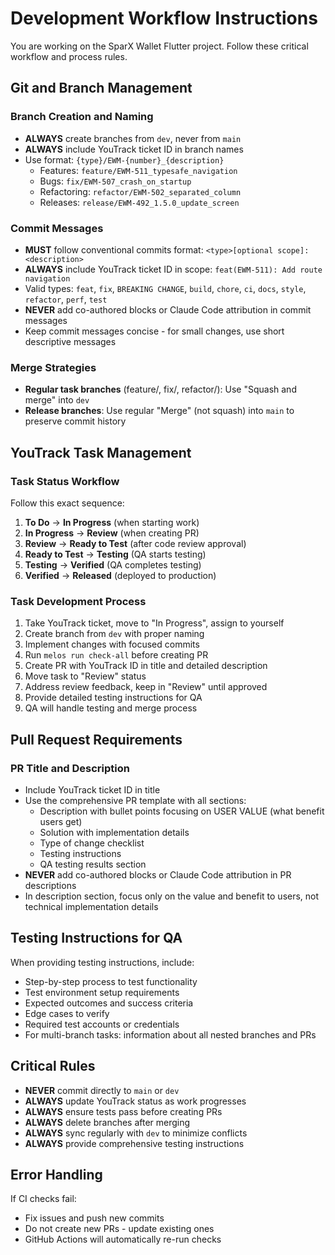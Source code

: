 # Development Workflow Instructions

You are working on the SparX Wallet Flutter project. Follow these critical workflow and process rules.

## Git and Branch Management

### Branch Creation and Naming

- **ALWAYS** create branches from `dev`, never from `main`
- **ALWAYS** include YouTrack ticket ID in branch names
- Use format: `{type}/EWM-{number}_{description}`
  - Features: `feature/EWM-511_typesafe_navigation`
  - Bugs: `fix/EWM-507_crash_on_startup`
  - Refactoring: `refactor/EWM-502_separated_column`
  - Releases: `release/EWM-492_1.5.0_update_screen`

### Commit Messages

- **MUST** follow conventional commits format: `<type>[optional scope]: <description>`
- **ALWAYS** include YouTrack ticket ID in scope: `feat(EWM-511): Add route navigation`
- Valid types: `feat`, `fix`, `BREAKING CHANGE`, `build`, `chore`, `ci`, `docs`, `style`, `refactor`, `perf`, `test`
- **NEVER** add co-authored blocks or Claude Code attribution in commit messages
- Keep commit messages concise - for small changes, use short descriptive messages

### Merge Strategies

- **Regular task branches** (feature/, fix/, refactor/): Use "Squash and merge" into `dev`
- **Release branches**: Use regular "Merge" (not squash) into `main` to preserve commit history

## YouTrack Task Management

### Task Status Workflow

Follow this exact sequence:

1. **To Do** → **In Progress** (when starting work)
2. **In Progress** → **Review** (when creating PR)
3. **Review** → **Ready to Test** (after code review approval)
4. **Ready to Test** → **Testing** (QA starts testing)
5. **Testing** → **Verified** (QA completes testing)
6. **Verified** → **Released** (deployed to production)

### Task Development Process

1. Take YouTrack ticket, move to "In Progress", assign to yourself
2. Create branch from `dev` with proper naming
3. Implement changes with focused commits
4. Run `melos run check-all` before creating PR
5. Create PR with YouTrack ID in title and detailed description
6. Move task to "Review" status
7. Address review feedback, keep in "Review" until approved
8. Provide detailed testing instructions for QA
9. QA will handle testing and merge process

## Pull Request Requirements

### PR Title and Description

- Include YouTrack ticket ID in title
- Use the comprehensive PR template with all sections:
  - Description with bullet points focusing on USER VALUE (what benefit users get)
  - Solution with implementation details
  - Type of change checklist
  - Testing instructions
  - QA testing results section
- **NEVER** add co-authored blocks or Claude Code attribution in PR descriptions
- In description section, focus only on the value and benefit to users, not technical implementation details

## Testing Instructions for QA

When providing testing instructions, include:

- Step-by-step process to test functionality
- Test environment setup requirements
- Expected outcomes and success criteria
- Edge cases to verify
- Required test accounts or credentials
- For multi-branch tasks: information about all nested branches and PRs

## Critical Rules

- **NEVER** commit directly to `main` or `dev`
- **ALWAYS** update YouTrack status as work progresses
- **ALWAYS** ensure tests pass before creating PRs
- **ALWAYS** delete branches after merging
- **ALWAYS** sync regularly with `dev` to minimize conflicts
- **ALWAYS** provide comprehensive testing instructions

## Error Handling

If CI checks fail:

- Fix issues and push new commits
- Do not create new PRs - update existing ones
- GitHub Actions will automatically re-run checks

